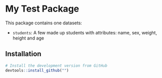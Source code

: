 # My Test Package

This package contains one datasets:

* `students`: A few made up students with attributes: name, sex, weight, height and age

## Installation

```R
# Install the development version from GitHub
devtools::install_github("")
```

